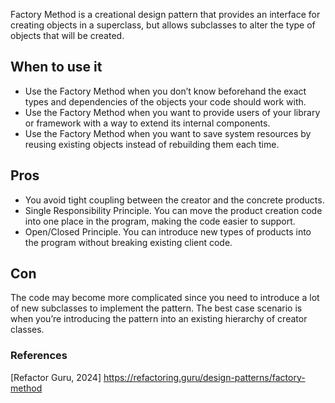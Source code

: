 Factory Method is a creational design pattern that provides an interface for creating objects in a superclass, but allows subclasses to alter the type of objects that will be created.

## When to use it
* Use the Factory Method when you don’t know beforehand the exact types and dependencies of the objects your code should work with.
* Use the Factory Method when you want to provide users of your library or framework with a way to extend its internal components.
* Use the Factory Method when you want to save system resources by reusing existing objects instead of rebuilding them each time.

## Pros
* You avoid tight coupling between the creator and the concrete products.
* Single Responsibility Principle. You can move the product creation code into one place in the program, making the code easier to support.
* Open/Closed Principle. You can introduce new types of products into the program without breaking existing client code.

## Con
The code may become more complicated since you need to introduce a lot of new subclasses to implement the pattern. The best case scenario is when you’re introducing the pattern into an existing hierarchy of creator classes.

### References
[Refactor Guru, 2024] https://refactoring.guru/design-patterns/factory-method
